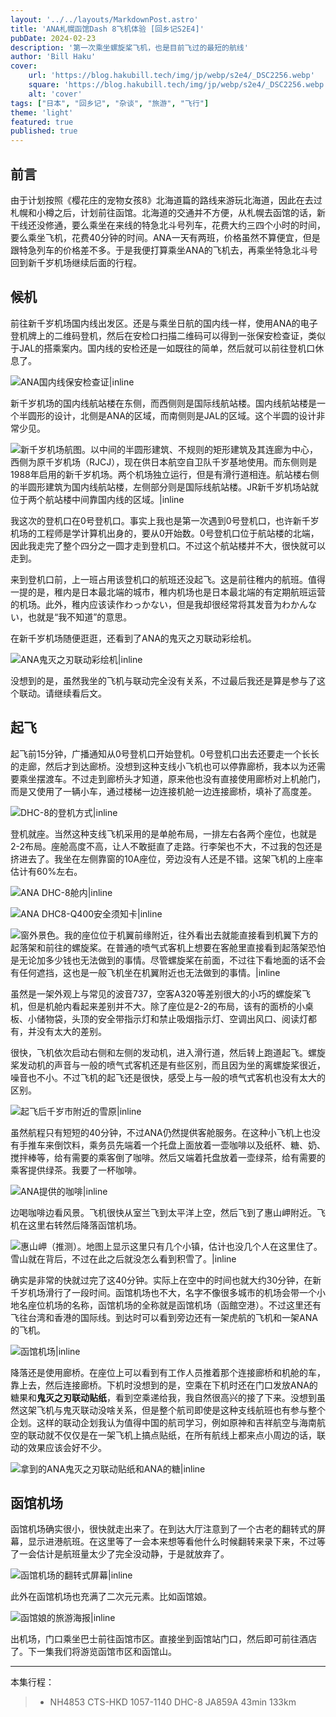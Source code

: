 ```yaml
---
layout: '../../layouts/MarkdownPost.astro'
title: 'ANA札幌函馆Dash 8飞机体验 [回乡记S2E4]'
pubDate: 2024-02-23
description: '第一次乘坐螺旋桨飞机，也是目前飞过的最短的航线'
author: 'Bill Haku'
cover:
    url: 'https://blog.hakubill.tech/img/jp/webp/s2e4/_DSC2256.webp'
    square: 'https://blog.hakubill.tech/img/jp/webp/s2e4/_DSC2256.webp'
    alt: 'cover'
tags: ["日本", "回乡记", "杂谈", "旅游", "飞行"]
theme: 'light'
featured: true
published: true
---
```


## 前言

由于计划按照《樱花庄的宠物女孩8》北海道篇的路线来游玩北海道，因此在去过札幌和小樽之后，计划前往函馆。北海道的交通并不方便，从札幌去函馆的话，新干线还没修通，要么乘坐在来线的特急北斗号列车，花费大约三四个小时的时间，要么乘坐飞机，花费40分钟的时间。ANA一天有两班，价格虽然不算便宜，但是跟特急列车的价格差不多。于是我便打算乘坐ANA的飞机去，再乘坐特急北斗号回到新千岁机场继续后面的行程。

## 候机

前往新千岁机场国内线出发区。还是与乘坐日航的国内线一样，使用ANA的电子登机牌上的二维码登机，然后在安检口扫描二维码可以得到一张保安检查证，类似于JAL的搭乘案内。国内线的安检还是一如既往的简单，然后就可以前往登机口休息了。

![ANA国内线保安检查证|inline](https://blog.hakubill.tech/img/jp/webp/s2e4/IMG_2186.webp)

新千岁机场的国内线航站楼在东侧，而西侧则是国际线航站楼。国内线航站楼是一个半圆形的设计，北侧是ANA的区域，而南侧则是JAL的区域。这个半圆的设计非常少见。

![新千岁机场航图。以中间的半圆形建筑、不规则的矩形建筑及其连廊为中心，西侧为原千岁机场（RJCJ），现在供日本航空自卫队千岁基地使用。而东侧则是1988年启用的新千岁机场。两个机场独立运行，但是有滑行道相连。航站楼右侧的半圆形建筑为国内线航站楼，左侧部分则是国际线航站楼。JR新千岁机场站就位于两个航站楼中间靠国内线的区域。|inline](https://blog.hakubill.tech/img/jp/webp/s2e4/RJCC.webp)

我这次的登机口在0号登机口。事实上我也是第一次遇到0号登机口，也许新千岁机场的工程师是学计算机出身的，要从0开始数。0号登机口位于航站楼的北端，因此我走完了整个四分之一圆才走到登机口。不过这个航站楼并不大，很快就可以走到。

来到登机口前，上一班占用该登机口的航班还没起飞。这是前往稚内的航班。值得一提的是，稚内是日本最北端的城市，稚内机场也是日本最北端的有定期航班运营的机场。此外，稚内应该读作わっかない，但是我却很经常将其发音为わかんない，也就是“我不知道”的意思。

在新千岁机场随便逛逛，还看到了ANA的鬼灭之刃联动彩绘机。

![ANA鬼灭之刃联动彩绘机|inline](https://blog.hakubill.tech/img/jp/webp/s2e4/IMG_2191.webp)

没想到的是，虽然我坐的飞机与联动完全没有关系，不过最后我还是算是参与了这个联动。请继续看后文。

## 起飞

起飞前15分钟，广播通知从0号登机口开始登机。0号登机口出去还要走一个长长的走廊，然后才到达廊桥。没想到这种支线小飞机也可以停靠廊桥，我本以为还需要乘坐摆渡车。不过走到廊桥头才知道，原来他也没有直接使用廊桥对上机舱门，而是又使用了一辆小车，通过楼梯一边连接机舱一边连接廊桥，填补了高度差。

![DHC-8的登机方式|inline](https://blog.hakubill.tech/img/jp/webp/s2e4/IMG_2197.webp)

登机就座。当然这种支线飞机采用的是单舱布局，一排左右各两个座位，也就是2-2布局。座舱高度不高，让人不敢挺直了走路。行李架也不大，不过我的包还是挤进去了。我坐在左侧靠窗的10A座位，旁边没有人还是不错。这架飞机的上座率估计有60%左右。

![ANA DHC-8舱内|inline](https://blog.hakubill.tech/img/jp/webp/s2e4/IMG_2199.webp)

![ANA DHC8-Q400安全须知卡|inline](https://blog.hakubill.tech/img/jp/webp/s2e4/IMG_2202.webp)

![窗外景色。我的座位位于机翼前缘附近，往外看出去就能直接看到机翼下方的起落架和前往的螺旋桨。在普通的喷气式客机上想要在客舱里直接看到起落架恐怕是无论加多少钱也无法做到的事情。尽管螺旋桨在前面，不过往下看地面的话不会有任何遮挡，这也是一般飞机坐在机翼附近也无法做到的事情。|inline](https://blog.hakubill.tech/img/jp/webp/s2e4/IMG_2201.webp)

虽然是一架外观上与常见的波音737，空客A320等差别很大的小巧的螺旋桨飞机，但是机舱内看起来差别并不大。除了座位是2-2的布局，该有的面桥的小桌板、小储物袋，头顶的安全带指示灯和禁止吸烟指示灯、空调出风口、阅读灯都有，并没有太大的差别。

很快，飞机依次启动右侧和左侧的发动机，进入滑行道，然后转上跑道起飞。螺旋桨发动机的声音与一般的喷气式客机还是有些区别，而且因为坐的离螺旋桨很近，噪音也不小。不过飞机的起飞还是很快，感受上与一般的喷气式客机也没有太大的区别。

![起飞后千岁市附近的雪原|inline](https://blog.hakubill.tech/img/jp/webp/s2e4/_DSC2265.webp)

虽然航程只有短短的40分钟，不过ANA仍然提供客舱服务。在这种小飞机上也没有手推车来倒饮料，乘务员先端着一个托盘上面放着一壶咖啡以及纸杯、糖、奶、搅拌棒等，给有需要的乘客倒了咖啡。然后又端着托盘放着一壶绿茶，给有需要的乘客提供绿茶。我要了一杯咖啡。

![ANA提供的咖啡|inline](https://blog.hakubill.tech/img/jp/webp/s2e4/IMG_2208.webp)

边喝咖啡边看风景。飞机很快从室兰飞到太平洋上空，然后飞到了惠山岬附近。飞机在这里右转然后降落函馆机场。

![惠山岬（推测）。地图上显示这里只有几个小镇，估计也没几个人在这里住了。雪山就在背后，不过在此之后就没怎么看到积雪了。|inline](https://blog.hakubill.tech/img/jp/webp/s2e4/_DSC2283.webp)

确实是非常的快就过完了这40分钟。实际上在空中的时间也就大约30分钟，在新千岁机场滑行了一段时间。函馆机场也不大，名字不像很多城市的机场会带一个小地名座位机场的名称，函馆机场的全称就是函馆机场（函館空港）。不过这里还有飞往台湾和香港的国际线。到达时可以看到旁边还有一架虎航的飞机和一架ANA的飞机。

![函馆机场|inline](https://blog.hakubill.tech/img/jp/webp/s2e4/_DSC2289.webp)

降落还是使用廊桥。在座位上可以看到有工作人员推着那个连接廊桥和机舱的车，靠上去，然后连接廊桥。下机时没想到的是，空乘在下机时还在门口发放ANA的糖果和**鬼灭之刃联动贴纸**，看到空乘递给我，我自然很高兴的接了下来。没想到虽然这架飞机与鬼灭联动没啥关系，但是整个航司即使是这种支线航班也有参与整个企划。这样的联动企划我认为值得中国的航司学习，例如原神和吉祥航空与海南航空的联动就不仅仅是在一架飞机上搞点贴纸，在所有航线上都来点小周边的话，联动的效果应该会好不少。

![拿到的ANA鬼灭之刃联动贴纸和ANA的糖|inline](https://blog.hakubill.tech/img/jp/webp/s2e4/IMG_2213.webp)

## 函馆机场

函馆机场确实很小，很快就走出来了。在到达大厅注意到了一个古老的翻转式的屏幕，显示进港航班。在这里等了一会本来想等看他什么时候翻转来录下来，不过等了一会估计是航班量太少了完全没动静，于是就放弃了。

![函馆机场的翻转式屏幕|inline](https://blog.hakubill.tech/img/jp/webp/s2e4/IMG_2215.webp)

此外在函馆机场也充满了二次元元素。比如函馆娘。

![函馆娘的旅游海报|inline](https://blog.hakubill.tech/img/jp/webp/s2e4/IMG_2216.webp)

出机场，门口乘坐巴士前往函馆市区。直接坐到函馆站门口，然后即可前往酒店了。下一集我们将游览函馆市区和函馆山。

---

本集行程：

> - NH4853 CTS-HKD 1057-1140 DHC-8 JA859A 43min 133km

